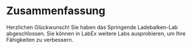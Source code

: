 # Zusammenfassung

Herzlichen Glückwunsch! Sie haben das Springende Ladebalken-Lab abgeschlossen. Sie können in LabEx weitere Labs ausprobieren, um Ihre Fähigkeiten zu verbessern.
